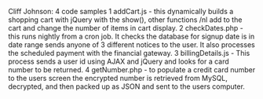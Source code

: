 Cliff Johnson: 4 code samples
	1 addCart.js - this dynamically builds a shopping cart with jQuery with the show(), other functions /nl
		add to the cart and change the number of items in cart display.
	2 checkDates.php - this runs nightly from a cron job.  It checks the database for signup date is in date range
		sends anyone of 3 different notices to the user.  It also processes the scheduled payment with the financial
		gateway.
	3 billingDetails.js -  This process sends a user id using AJAX and jQuery and looks for a card number to be
		returned. 
	4 getNumber.php - to populate a credit card number to the users screen the encrypted number is
		retrieved from MySQL, decrypted, and then packed up as JSON and sent to the users computer.

